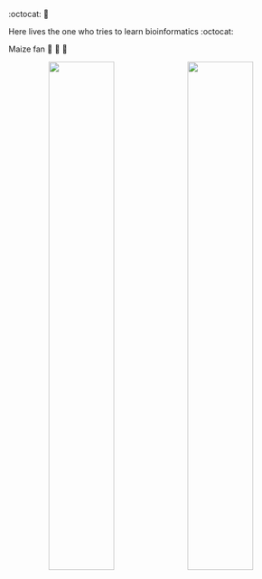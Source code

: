 :octocat: :corn:

Here lives the one who tries to learn bioinformatics :octocat:

Maize fan :corn: :corn: :corn:

<p align="center">
  <img width="48%" src="https://github-readme-stats.vercel.app/api?username=Duhyadi&show_icons=true&theme=cobalt" />
  <img width="48%" src="https://github-readme-streak-stats.herokuapp.com/?user=Duhyadi&theme=monokai" />
</p>

